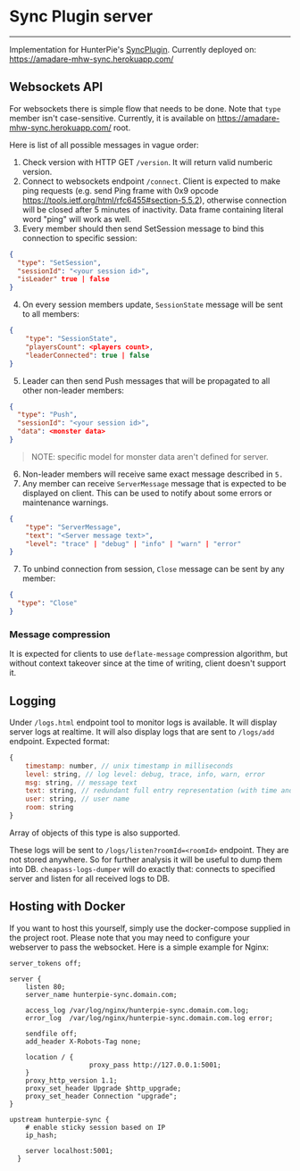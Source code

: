 # Sync Plugin server
---

Implementation for HunterPie's [SyncPlugin](https://github.com/amadare42/HunterPie.SyncPlugin).
Currently deployed on: https://amadare-mhw-sync.herokuapp.com/

## Websockets API

For websockets there is simple flow that needs to be done. Note that `type` member isn't case-sensitive. Currently, it is available on https://amadare-mhw-sync.herokuapp.com/ root.

Here is list of all possible messages in vague order:

1. Check version with HTTP GET `/version`. It will return valid numberic version.
2. Connect to websockets endpoint `/connect`. Client is expected to make ping requests (e.g. send Ping frame with 0x9 opcode https://tools.ietf.org/html/rfc6455#section-5.5.2), otherwise connection will be closed after 5 minutes of inactivity. Data frame containing literal word "ping" will work as well.
3. Every member should then send SetSession message to bind this connection to specific session:
```json
{
  "type": "SetSession",
  "sessionId": "<your session id>",
  "isLeader" true | false
}
``` 
4. On every session members update, `SessionState` message will be sent to all members:
```json
{
    "type": "SessionState",
    "playersCount": <players count>,
    "leaderConnected": true | false
}
```
5. Leader can then send Push messages that will be propagated to all other non-leader members:
```json
{
  "type": "Push",
  "sessionId": "<your session id>",
  "data": <monster data>
}
```
> NOTE: specific model for monster data aren't defined for server.

6. Non-leader members will receive same exact message described in `5.`
7. Any member can receive `ServerMessage` message that is expected to be displayed on client. This can be used to notify about some errors or maintenance warnings.
```json
{
    "type": "ServerMessage",
    "text": "<Server message text>",
    "level": "trace" | "debug" | "info" | "warn" | "error"
}    
```
7. To unbind connection from session, `Close` message can be sent by any member:
```json
{
  "type": "Close"
}
```

### Message compression
It is expected for clients to use `deflate-message` compression algorithm, but without context takeover since at the time of writing, client doesn't support it.

## Logging
Under `/logs.html` endpoint tool to monitor logs is available. It will display server logs at realtime.
It will also display logs that are sent to `/logs/add` endpoint. Expected format:
```js
{
    timestamp: number, // unix timestamp in milliseconds
    level: string, // log level: debug, trace, info, warn, error
    msg: string, // message text
    text: string, // redundant full entry representation (with time and level)
    user: string, // user name
    room: string
}
```
Array of objects of this type is also supported.

These logs will be sent to `/logs/listen?roomId=<roomId>` endpoint. They are not stored anywhere. So for further analysis it will be useful to dump them into DB. `cheapass-logs-dumper` will do exactly that: connects to specified server and listen for all received logs to DB.

## Hosting with Docker
If you want to host this yourself, simply use the docker-compose supplied in the project root.
Please note that you may need to configure your webserver to pass the websocket. Here is a simple example for Nginx:

```nginx
server_tokens off;

server {
    listen 80;
    server_name hunterpie-sync.domain.com;

    access_log /var/log/nginx/hunterpie-sync.domain.com.log;
    error_log  /var/log/nginx/hunterpie-sync.domain.com.log error;

    sendfile off;
    add_header X-Robots-Tag none;

    location / {
                    proxy_pass http://127.0.0.1:5001;
    }
    proxy_http_version 1.1;
    proxy_set_header Upgrade $http_upgrade;
    proxy_set_header Connection "upgrade";
}

upstream hunterpie-sync {
    # enable sticky session based on IP
    ip_hash;

    server localhost:5001;
  }
```